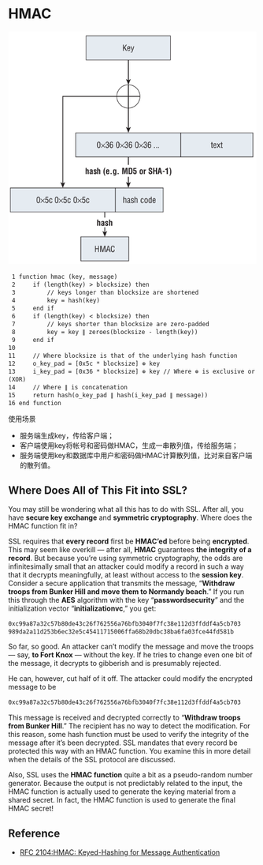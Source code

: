# HMAC

![HMac Function](images/hmac_function.png)

```text
 1 function hmac (key, message)
 2     if (length(key) > blocksize) then
 3         // keys longer than blocksize are shortened
 4         key = hash(key)
 5     end if
 6     if (length(key) < blocksize) then
 7         // keys shorter than blocksize are zero-padded
 8         key = key ∥ zeroes(blocksize - length(key))
 9     end if
10
11     // Where blocksize is that of the underlying hash function
12     o_key_pad = [0x5c * blocksize] ⊕ key
13     i_key_pad = [0x36 * blocksize] ⊕ key // Where ⊕ is exclusive or (XOR)
14     // Where ∥ is concatenation
15     return hash(o_key_pad ∥ hash(i_key_pad ∥ message))
16 end function
```

使用场景

- 服务端生成key，传给客户端；
- 客户端使用key将帐号和密码做HMAC，生成一串散列值，传给服务端；
- 服务端使用key和数据库中用户和密码做HMAC计算散列值，比对来自客户端的散列值。

## Where Does All of This Fit into SSL?

You may still be wondering what all this has to do with SSL. After all, you have **secure key exchange** and **symmetric cryptography**. Where does the HMAC function fit in?

SSL requires that **every record** first be **HMAC’ed** before being **encrypted**. This may seem like overkill — after all, **HMAC** guarantees **the integrity of a record**. But because you’re using symmetric cryptography, the odds are infinitesimally small that an attacker could modify a record in such a way that it decrypts meaningfully, at least without access to the **session key**. Consider a secure application that transmits the message, “**Withdraw troops from Bunker Hill and move them to Normandy beach**.” If you run this through the **AES** algorithm with the key “**passwordsecurity**” and the initialization vector “**initializationvc**,” you get:

```text
0xc99a87a32c57b80de43c26f762556a76bfb3040f7fc38e112d3ffddf4a5cb703
989da2a11d253b6ec32e5c45411715006ffa68b20dbc38ba6fa03fce44fd581b
```

So far, so good. An attacker can’t modify the message and move the troops — say, **to Fort Knox** — without the key. If he tries to change even one bit of the message, it decrypts to gibberish and is presumably rejected.

He can, however, cut half of it off. The attacker could modify the encrypted
message to be

```txt
0xc99a87a32c57b80de43c26f762556a76bfb3040f7fc38e112d3ffddf4a5cb703
```

This message is received and decrypted correctly to “**Withdraw troops from Bunker Hill**.” The recipient has no way to detect the modification. For this reason, some hash function must be used to verify the integrity of the message after it’s been decrypted. SSL mandates that every record be protected this way with an HMAC function. You examine this in more detail when the details of the SSL protocol are discussed.

Also, SSL uses the **HMAC function** quite a bit as a pseudo-random number generator. Because the output is not predictably related to the input, the HMAC function is actually used to generate the keying material from a shared secret. In fact, the HMAC function is used to generate the final HMAC secret!


## Reference

- [RFC 2104:HMAC: Keyed-Hashing for Message Authentication](https://tools.ietf.org/html/rfc2104)
